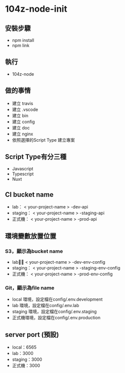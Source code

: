 # 104z-node-init

## 安裝步驟
- npm install
- npm link

## 執行
- 104z-node

## 做的事情
- 建立 travis
- 建立 .vscode
- 建立 bin
- 建立 config
- 建立 doc
- 建立 nginx
- 依照選擇的Script Type 建立專案

## Script Type有分三種
- Javascript
- Typescript
- Nuxt

## CI bucket name
- lab： < your-project-name > -dev-api
- staging： < your-project-name > -staging-api
- 正式機： < your-project-name > -prod-api

## 環境變數放置位置
### S3，顯示為bucket name
- lab： < your-project-name > -dev-env-config
- staging： < your-project-name > -staging-env-config
- 正式機： < your-project-name > -prod-env-config
### Git，顯示為file name
- local 環境，設定檔在config/.env.development
- lab 環境，設定檔在config/.env.lab
- staging 環境，設定檔在config/.env.staging
- 正式機環境，設定檔在config/.env.production


## server port (預設)
- local：6565
- lab：3000
- staging：3000
- 正式機：3000

